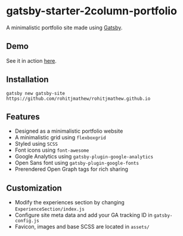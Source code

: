# gatsby-starter-2column-portfolio
A minimalistic portfolio site made using [Gatsby](https://www.gatsbyjs.org/).  

## Demo
See it in action [here](https://rohitjmathew.xyz/).

## Installation
```
gatsby new gatsby-site https://github.com/rohitjmathew/rohitjmathew.github.io
```

## Features
- Designed as a minimalistic portfolio website
- A minimalistic grid using `flexboxgrid`
- Styled using `SCSS`
- Font icons using `font-awesome`
- Google Analytics using `gatsby-plugin-google-analytics`
- Open Sans font using `gatsby-plugin-google-fonts`
- Prerendered Open Graph tags for rich sharing

## Customization
- Modify the experiences section by changing `ExperienceSection/index.js`
- Configure site meta data and add your GA tracking ID in `gatsby-config.js`
- Favicon, images and base SCSS are located in `assets/`